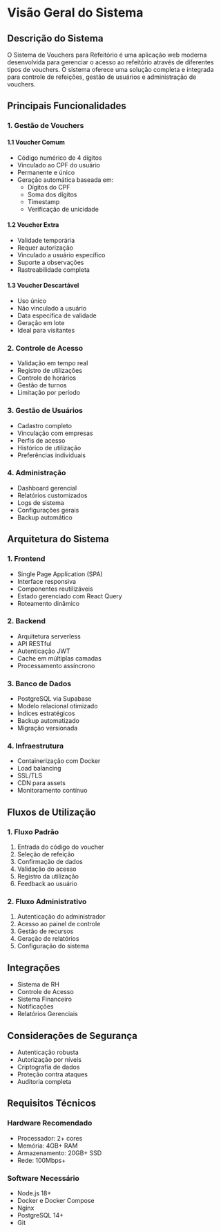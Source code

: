 # Visão Geral do Sistema

## Descrição do Sistema

O Sistema de Vouchers para Refeitório é uma aplicação web moderna desenvolvida para gerenciar o acesso ao refeitório através de diferentes tipos de vouchers. O sistema oferece uma solução completa e integrada para controle de refeições, gestão de usuários e administração de vouchers.

## Principais Funcionalidades

### 1. Gestão de Vouchers

#### 1.1 Voucher Comum
- Código numérico de 4 dígitos
- Vinculado ao CPF do usuário
- Permanente e único
- Geração automática baseada em:
  - Dígitos do CPF
  - Soma dos dígitos
  - Timestamp
  - Verificação de unicidade

#### 1.2 Voucher Extra
- Validade temporária
- Requer autorização
- Vinculado a usuário específico
- Suporte a observações
- Rastreabilidade completa

#### 1.3 Voucher Descartável
- Uso único
- Não vinculado a usuário
- Data específica de validade
- Geração em lote
- Ideal para visitantes

### 2. Controle de Acesso
- Validação em tempo real
- Registro de utilizações
- Controle de horários
- Gestão de turnos
- Limitação por período

### 3. Gestão de Usuários
- Cadastro completo
- Vinculação com empresas
- Perfis de acesso
- Histórico de utilização
- Preferências individuais

### 4. Administração
- Dashboard gerencial
- Relatórios customizados
- Logs de sistema
- Configurações gerais
- Backup automático

## Arquitetura do Sistema

### 1. Frontend
- Single Page Application (SPA)
- Interface responsiva
- Componentes reutilizáveis
- Estado gerenciado com React Query
- Roteamento dinâmico

### 2. Backend
- Arquitetura serverless
- API RESTful
- Autenticação JWT
- Cache em múltiplas camadas
- Processamento assíncrono

### 3. Banco de Dados
- PostgreSQL via Supabase
- Modelo relacional otimizado
- Índices estratégicos
- Backup automatizado
- Migração versionada

### 4. Infraestrutura
- Containerização com Docker
- Load balancing
- SSL/TLS
- CDN para assets
- Monitoramento contínuo

## Fluxos de Utilização

### 1. Fluxo Padrão
1. Entrada do código do voucher
2. Seleção de refeição
3. Confirmação de dados
4. Validação do acesso
5. Registro da utilização
6. Feedback ao usuário

### 2. Fluxo Administrativo
1. Autenticação do administrador
2. Acesso ao painel de controle
3. Gestão de recursos
4. Geração de relatórios
5. Configuração do sistema

## Integrações

- Sistema de RH
- Controle de Acesso
- Sistema Financeiro
- Notificações
- Relatórios Gerenciais

## Considerações de Segurança

- Autenticação robusta
- Autorização por níveis
- Criptografia de dados
- Proteção contra ataques
- Auditoria completa

## Requisitos Técnicos

### Hardware Recomendado
- Processador: 2+ cores
- Memória: 4GB+ RAM
- Armazenamento: 20GB+ SSD
- Rede: 100Mbps+

### Software Necessário
- Node.js 18+
- Docker e Docker Compose
- Nginx
- PostgreSQL 14+
- Git
